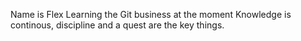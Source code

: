Name is Flex
Learning the Git business at the moment
Knowledge is continous, discipline and a quest are the key things.
